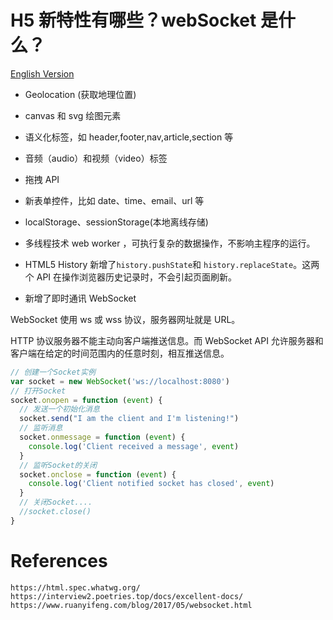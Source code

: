 # H5 新特性有哪些？webSocket 是什么？

[English Version](HTML-03-EN.md)

- Geolocation (获取地理位置)

- canvas 和 svg 绘图元素

- 语义化标签，如 header,footer,nav,article,section 等

- 音频（audio）和视频（video）标签

- 拖拽 API

- 新表单控件，比如 date、time、email、url 等

- localStorage、sessionStorage(本地离线存储)

- 多线程技术 web worker ，可执行复杂的数据操作，不影响主程序的运行。

- HTML5 History 新增了`history.pushState`和 `history.replaceState`。这两个 API 在操作浏览器历史记录时，不会引起页面刷新。

- 新增了即时通讯 WebSocket

WebSocket 使用 ws 或 wss 协议，服务器网址就是 URL。

HTTP 协议服务器不能主动向客户端推送信息。而 WebSocket API 允许服务器和客户端在给定的时间范围内的任意时刻，相互推送信息。

```javascript
// 创建一个Socket实例
var socket = new WebSocket('ws://localhost:8080')
// 打开Socket
socket.onopen = function (event) {
  // 发送一个初始化消息
  socket.send("I am the client and I'm listening!")
  // 监听消息
  socket.onmessage = function (event) {
    console.log('Client received a message', event)
  }
  // 监听Socket的关闭
  socket.onclose = function (event) {
    console.log('Client notified socket has closed', event)
  }
  // 关闭Socket....
  //socket.close()
}
```

# References

```
https://html.spec.whatwg.org/
https://interview2.poetries.top/docs/excellent-docs/
https://www.ruanyifeng.com/blog/2017/05/websocket.html

```
